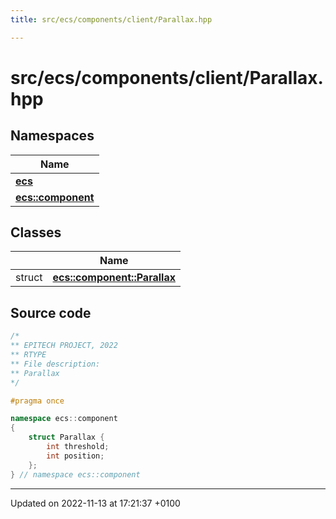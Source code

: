 ```yaml
---
title: src/ecs/components/client/Parallax.hpp

---
```


# src/ecs/components/client/Parallax.hpp



## Namespaces

| Name           |
| -------------- |
| **[ecs](Namespaces/namespaceecs.md)**  |
| **[ecs::component](Namespaces/namespaceecs_1_1component.md)**  |

## Classes

|                | Name           |
| -------------- | -------------- |
| struct | **[ecs::component::Parallax](Classes/structecs_1_1component_1_1_parallax.md)**  |




## Source code

```cpp
/*
** EPITECH PROJECT, 2022
** RTYPE
** File description:
** Parallax
*/

#pragma once

namespace ecs::component
{
    struct Parallax {
        int threshold;
        int position;
    };
} // namespace ecs::component
```


-------------------------------

Updated on 2022-11-13 at 17:21:37 +0100
